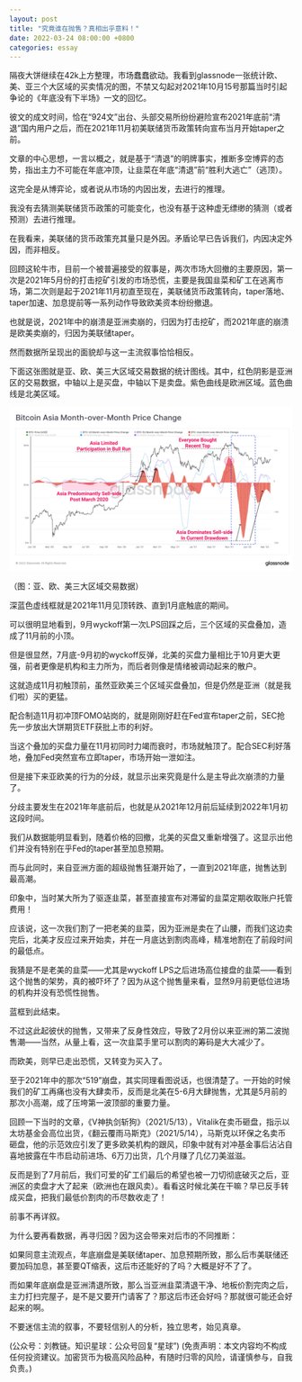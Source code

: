 ```yaml
---
layout: post
title: "究竟谁在抛售？真相出乎意料！"
date: 2022-03-24 08:00:00 +0800
categories: essay
---
```


隔夜大饼继续在42k上方整理，市场蠢蠢欲动。我看到glassnode一张统计欧、美、亚三个大区域的买卖情况的图，不禁又勾起对2021年10月15号那篇当时引起争论的《年底没有下半场》一文的回忆。

彼文的成文时间，恰在“924文”出台、头部交易所纷纷避险宣布2021年底前“清退”国内用户之后，而在2021年11月初美联储货币政策转向宣布当月开始taper之前。

文章的中心思想，一言以概之，就是基于“清退”的明牌事实，推断多空博弈的态势，指出主力不可能在年底冲顶，让韭菜在年底“清退”前“胜利大逃亡”（逃顶）。

这完全是从博弈论，或者说从市场的内因出发，去进行的推理。

我没有去猜测美联储货币政策的可能变化，也没有基于这种虚无缥缈的猜测（或者预测）去进行推理。

在我看来，美联储的货币政策充其量只是外因。矛盾论早已告诉我们，内因决定外因，而非相反。

回顾这轮牛市，目前一个被普遍接受的叙事是，两次市场大回撤的主要原因，第一次是2021年5月份的打击挖矿引发的市场恐慌，主要是我国韭菜和矿工在逃离市场，第二次则是起于2021年11月初直至现在，美联储货币政策转向，taper落地、taper加速、加息提前等一系列动作导致欧美资本纷纷撤退。

也就是说，2021年中的崩溃是亚洲卖崩的，归因为打击挖矿，而2021年底的崩溃是欧美卖崩的，归因为美联储taper。

然而数据所呈现出的面貌却与这一主流叙事恰恰相反。

下面这张图就是亚、欧、美三大区域交易数据的统计图线。其中，红色阴影是亚洲区的交易数据，中轴以上是买盘，中轴以下是卖盘。紫色曲线是欧洲区域。蓝色曲线是北美区域。

![](/images/2022/20220324-2.jpg)

（图：亚、欧、美三大区域交易数据）

深蓝色虚线框就是2021年11月见顶转跌、直到1月底触底的期间。

可以很明显地看到，9月wyckoff第一次LPS回踩之后，三个区域的买盘叠加，造成了11月前的小顶。

但是很显然，7月底-9月初的wyckoff反弹，北美的买盘力量相比于10月更大更强，前者更像是机构和主力所为，而后者则像是情绪被调动起来的散户。

这就造成11月初触顶前，虽然亚欧美三个区域买盘叠加，但是仍然是亚洲（就是我们啦）买的更猛。

配合制造11月初冲顶FOMO站岗的，就是刚刚好赶在Fed宣布taper之前，SEC抢先一步放出大饼期货ETF获批上市的利好。

当这个叠加的买盘力量在11月初同时力竭而衰时，市场就触顶了。配合SEC利好落地，叠加Fed突然宣布立即taper，市场开始一泄如注。

但是接下来亚欧美的行为的分歧，就显示出来究竟是什么是主导此次崩溃的力量了。

分歧主要发生在2021年年底前后，也就是从2021年12月前后延续到2022年1月初这段时间。

我们从数据能明显看到，随着价格的回撤，北美的买盘又重新增强了。这显示出他们并没有特别在乎Fed的taper甚至加息预期。

而与此同时，来自亚洲方面的超级抛售狂潮开始了，一直到2021年底，抛售达到最高潮。

印象中，当时某大所为了驱逐韭菜，甚至直接宣布对滞留的韭菜定期收取账户托管费用！

应该说，这一次我们割了一把老美的韭菜，因为亚洲是卖在了山腰，而我们这边卖完后，北美才反应过来开始卖，并在一月底达到割肉高峰，精准地割在了前段时间的最低点。

我猜是不是老美的韭菜——尤其是wyckoff LPS之后进场高位接盘的韭菜——看到这个抛售的架势，真的被吓坏了？因为从这个抛售量来看，显然9月前更低位进场的机构并没有恐慌性抛售。

蓝框到此结束。

不过这此起彼伏的抛售，又带来了反身性效应，导致了2月份以来亚洲的第二波抛售潮——当然，从量上看，这一次韭菜手里可以割肉的筹码是大大减少了。

而欧美，则早已走出恐慌，又转变为买入了。

至于2021年中的那次“519”崩盘，其实同理看图说话，也很清楚了。一开始的时候我们的矿工再痛也没有大肆卖币，反而是北美在5-6月大肆抛售，尤其是5月前的那次小高潮，成了压垮第一波顶部的重要力量。

回顾一下当时的文章，《V神执剑斩狗》（2021/5/13），Vitalik在卖币砸盘，指示以太坊基金会高位出货，《翻云覆雨马斯克》（2021/5/14），马斯克以环保之名卖币砸盘，他的示范效应引发了更多欧美机构的跟风，印象中就有对冲基金事后沾沾自喜地披露在牛市启动前进场、6万刀出货，几个月赚了几亿刀美滋滋。

反而是到了7月前后，我们可爱的矿工们最后的希望也被一刀切彻底破灭之后，亚洲区的卖盘才大了起来（欧洲也在跟风卖）。看看这时候北美在干嘛？早已反手转成买盘，把我们最低价割肉的币尽数收走了！

前事不再详叙。

为什么要再看数据，再寻归因？因为这会带来对后市的不同推断：

如果同意主流观点，年底崩盘是美联储taper、加息预期所致，那么后市美联储还要加码加息，甚至要QT缩表，这后市还能好的了吗？大概是好不了了。

而如果年底崩盘是亚洲清退所致，那么当亚洲韭菜清退干净、地板价割完肉之后，主力打扫完屋子，是不是又要开门请客了？那这后市还会好吗？那就很可能还会好起来的啊。

不要迷信主流的叙事，不要轻信别人的分析，独立思考，始见真章。

(公众号：刘教链。知识星球：公众号回复“星球”)
(免责声明：本文内容均不构成任何投资建议。加密货币为极高风险品种，有随时归零的风险，请谨慎参与，自我负责。)
